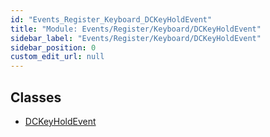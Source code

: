 ```yaml
---
id: "Events_Register_Keyboard_DCKeyHoldEvent"
title: "Module: Events/Register/Keyboard/DCKeyHoldEvent"
sidebar_label: "Events/Register/Keyboard/DCKeyHoldEvent"
sidebar_position: 0
custom_edit_url: null
---
```


## Classes

- [DCKeyHoldEvent](../classes/Events_Register_Keyboard_DCKeyHoldEvent.DCKeyHoldEvent.md)
